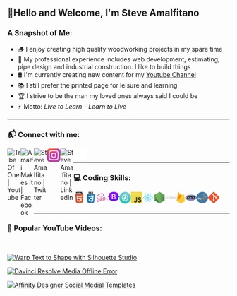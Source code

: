 <!-- ![YouTube Channel Subscribers](https://img.shields.io/youtube/channel/subscribers/UCY38RvRIxYODO4penyxUwTg?label=SUBSCRIBERS&logo=Youtube&style=for-the-badge)
![Connect on Twitter](https://img.shields.io/twitter/follow/yesdavidgray?logo=Twitter&color=1DA1F2&style=for-the-badge) -->

## 👋Hello and Welcome, I'm Steve Amalfitano

### A Snapshot of Me:

- 🪵 I enjoy creating high quality woodworking projects in my spare time
- 🏢 My professional experience includes web development, estimating, pipe design and industrial construction. I like to build things
- 🛢️ I'm currently creating new content for my [Youtube Channel](https://www.youtube.com/c/tribeofone)
- 📚 I still prefer the printed page for leisure and learning
- 🏆 I strive to be the man my loved ones always said I could be
- ⚡ Motto: _Live to Learn - Learn to Live_

---

### 📬 Connect with me:

[<img align="left" src="https://raw.githubusercontent.com/rahuldkjain/github-profile-readme-generator/master/src/images/icons/Social/youtube.svg" alt="Tribe Of One | Youtube" width="30" />][youtube]

[<img align="left" src="https://raw.githubusercontent.com/rahuldkjain/github-profile-readme-generator/master/src/images/icons/Social/facebook.svg" alt="Amalfi Makes It | Facebook" width="30" />][facebook]

[<img align="left" src="https://raw.githubusercontent.com/rahuldkjain/github-profile-readme-generator/master/src/images/icons/Social/twitter.svg" alt="Steve Amalfitano | Twitter" width="30" />][twitter]

[<img align="left" src="https://github.com/PrinceCorwin/Useful-tech-icons/blob/main/images/instagram.png?raw=true" alt="Amalfi Makes It | Instagram" width="30" />][instagram]

[<img align="left" src="https://raw.githubusercontent.com/rahuldkjain/github-profile-readme-generator/master/src/images/icons/Social/linked-in-alt.svg" alt="Steve Amalfitano | LinkedIn" width="30" />][linkedin]

[<img align="left" src="https://github.com/PrinceCorwin/Amalfitano-portfolio/blob/main/images/ami-icon.png?raw=true" alt="Amalfi Makes It website" width="30" />][ami]
<br />

---

### 💻 Coding Skills:

[<img align="left" target="_blank" alt="HTML" width="26px" src="https://github.com/PrinceCorwin/Useful-tech-icons/blob/main/images/HTML.png?raw=true" />](https://developer.mozilla.org/en-US/docs/Web/HTML 'HTML')

[<img align="left" target="_blank" alt="CSS" width="26px" src="https://github.com/PrinceCorwin/Useful-tech-icons/blob/main/images/css.png?raw=true" />](https://developer.mozilla.org/en-US/docs/Web/CSS 'CSS')

[<img align="left" target="_blank" alt="Sass" width="26px" src="https://github.com/PrinceCorwin/Useful-tech-icons/blob/main/images/sass.png?raw=true" />](https://sass-lang.com/documentation 'Sass')

[<img align="left" style="border-radius:50%" target="_blank" alt="Bootstrap" width="26px" src="https://github.com/PrinceCorwin/Useful-tech-icons/blob/main/images/bootstrap-logo.png?raw=true?raw=true" />](https://getbootstrap.com/ 'Bootstrap')

[<img align="left" style="border-radius:50%" target="_blank" alt="Chakra UI" width="26px" src="https://github.com/PrinceCorwin/Useful-tech-icons/blob/main/images/Chakra.png?raw=true" />](https://chakra-ui.com/ 'Chakra UI')

[<img align="left" target="_blank" alt="JavaScript" width="26px" src="https://github.com/PrinceCorwin/Useful-tech-icons/blob/main/images/javascript.png?raw=true" />](https://developer.mozilla.org/en-US/docs/Web/JavaScript 'Javascript')

[<img align="left" target="_blank" alt="React" width="26px" src="https://github.com/PrinceCorwin/Useful-tech-icons/blob/main/images/react.png?raw=true"/>](https://reactjs.org/ 'React')

[<img align="left" target="_blank" alt="NodeJS" width="26px" src="https://github.com/PrinceCorwin/Useful-tech-icons/blob/main/images/nodejs.png?raw=true" />](https://nodejs.org/en/docs/ 'node.js')

[<img align="left" style="border-radius:50%" target="_blank" alt="Express" width="26px" src="https://github.com/PrinceCorwin/Useful-tech-icons/blob/main/images/express.png?raw=true" />](https://expressjs.com/ 'Express')

[<img align="left" target="_blank" alt="git" height="26px" src="https://github.com/PrinceCorwin/Useful-tech-icons/blob/main/images/firebase-logo.png?raw=true" />](https://firebase.google.com/ 'Firebase')

[<img align="left" target="_blank" alt="PHP" width="26px" src="https://github.com/PrinceCorwin/Useful-tech-icons/blob/main/images/php.png?raw=true" />](https://www.php.net/ 'php')

[<img align="left" target="_blank" alt="SQL" width="26px" src="https://github.com/PrinceCorwin/Useful-tech-icons/blob/main/images/mysql-logo.png?raw=true" />](https://dev.mysql.com/doc/ 'mySQL')

[<img align="left" target="_blank" alt="git" height="26px" src="https://github.com/PrinceCorwin/Useful-tech-icons/blob/main/images/git-logo-minimal.png?raw=true" />](https://git-scm.com/doc 'git')

<br />
<br />

---

### 🎥 Popular YouTube Videos:

<br />

<a href="https://youtu.be/LDJ3QvnIsQk
" target="_blank"><img src="https://i9.ytimg.com/vi/LDJ3QvnIsQk/mqdefault.jpg?v=5f7e4db9&sqp=CIid_40G&rs=AOn4CLBq5QuhNWmdpdZZVRJ7aceEtDIxyg" 
alt="Warp Text to Shape with Silhouette Studio" width="240"  /></a>

<a href="https://youtu.be/61QpftEG-Zg
" target="_blank"><img src="https://i9.ytimg.com/vi/61QpftEG-Zg/mqdefault.jpg?v=5e651555&sqp=CIid_40G&rs=AOn4CLAAvoe0okBPYp_K9ZIfUJp2kU83Bw" 
alt="Davinci Resolve Media Offline Error" width="240"  /></a>

<a href="https://youtu.be/PMKIFVVLpe8
" target="_blank"><img src="https://i9.ytimg.com/vi_webp/PMKIFVVLpe8/mqdefault.webp?v=5e480786&sqp=CIid_40G&rs=AOn4CLBZ5uH0c4NkJVqOE7GTa8Z9C-53Xg" 
alt="Affinity Designer Social Medial Templates" width="240"  /></a>

[twitter]: https://twitter.com/stevecorwin9
[linkedin]: https://www.linkedin.com/company/amalfi-makes-it/
[youtube]: https://www.youtube.com/c/TribeOfOne
[facebook]: https://www.facebook.com/AmalfiMakesIt/
[ami]: https://www.amalfimakesit.com/
[instagram]: https://www.instagram.com/amalfi.makes.it/

